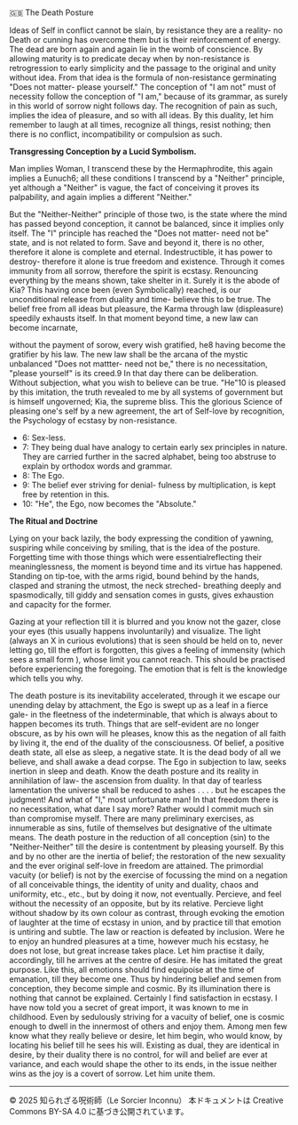 #
🇬🇧 The Death Posture

Ideas of Self in conflict cannot be slain, by resistance they are a reality- no Death or cunning has
overcome them but is their reinforcement of energy. The dead are born again and again lie in the
womb of conscience. By allowing maturity is to predicate decay when by non-resistance is
retrogression to early simplicity and the passage to the original and unity without idea. From that idea
is the formula of non-resistance germinating "Does not matter- please yourself."
The conception of "I am not" must of necessity follow the conception of "I am," because of its
grammar, as surely in this world of sorrow night follows day. The recognition of pain as such, implies
the idea of pleasure, and so with all ideas. By this duality, let him remember to laugh at all times,
recognize all things, resist nothing; then there is no conflict, incompatibility or compulsion as such.

**Transgressing Conception by a Lucid Symbolism.**

Man implies Woman, I transcend these by the Hermaphrodite, this again implies a Eunuch6; all these
conditions I transcend by a "Neither" principle, yet although a "Neither" is vague, the fact of
conceiving it proves its palpability, and again implies a different "Neither."

But the "Neither-Neither" principle of those two, is the state where the mind has passed beyond
conception, it cannot be balanced, since it implies only itself. The "I" principle has reached the "Does
not matter- need not be" state, and is not related to form. Save and beyond it, there is no other,
therefore it alone is complete and eternal. Indestructible, it has power to destroy- therefore it alone is
true freedom and existence. Through it comes immunity from all sorrow, therefore the spirit is
ecstasy. Renouncing everything by the means shown, take shelter in it. Surely it is the abode of Kia?
This having once been (even Symbolically) reached, is our unconditional release from duality and
time- believe this to be true. The belief free from all ideas but pleasure, the Karma through law
(displeasure) speedily exhausts itself. In that moment beyond time, a new law can become incarnate,

without the payment of sorow, every wish gratified, he8 having become the gratifier by his law. The
new law shall be the arcana of the mystic unbalanced "Does not mattter- need not be," there is no
necessitation, "please yourself" is its creed.9
In that day there can be deliberation. Without subjection, what you wish to believe can be true.
"He"10 is pleased by this imitation, the truth revealed to me by all systems of government but is
himself ungoverned; Kia, the supreme bliss. This the glorious Science of pleasing one's self by a new
agreement, the art of Self-love by recognition, the Psychology of ecstasy by non-resistance.

- 6: Sex-less.
- 7: They being dual have analogy to certain early sex principles in nature. They are carried further in the sacred alphabet, being too abstruse to explain by orthodox words and grammar.
- 8: The Ego.
- 9: The belief ever striving for denial- fulness by multiplication, is kept free by retention in this.
- 10: "He", the Ego, now becomes the "Absolute."

**The Ritual and Doctrine**

Lying on your back lazily, the body expressing the condition of yawning, suspiring while conceiving
by smiling, that is the idea of the posture. Forgetting time with those things which were essentialreflecting
their meaninglessness, the moment is beyond time and its virtue has happened.
Standing on tip-toe, with the arms rigid, bound behind by the hands, clasped and straning the utmost,
the neck streched- breathing deeply and spasmodically, till giddy and sensation comes in gusts, gives
exhaustion and capacity for the former.

Gazing at your reflection till it is blurred and you know not the gazer, close your eyes (this usually
happens involuntarily) and visualize. The light (always an X in curious evolutions) that is seen
should be held on to, never letting go, till the effort is forgotten, this gives a feeling of immensity
(which sees a small form ), whose limit you cannot reach. This should be practised before
experiencing the foregoing. The emotion that is felt is the knowledge which tells you why.


The death posture is its inevitability accelerated, through it we escape our unending delay by
attachment, the Ego is swept up as a leaf in a fierce gale- in the fleetness of the indeterminable, that
which is always about to happen becomes its truth. Things that are self-evident are no longer
obscure, as by his own will he pleases, know this as the negation of all faith by living it, the end of
the duality of the consciousness. Of belief, a positive death state, all else as sleep, a negative state. It
is the dead body of all we believe, and shall awake a dead corpse. The Ego in subjection to law,
seeks inertion in sleep and death. Know the death posture and its reality in annihilation of law- the
ascension from duality. In that day of tearless lamentation the universe shall be reduced to ashes . . . .
but he escapes the judgment! And what of "I," most unfortunate man! In that freedom there is no
necessitation, what dare I say more? Rather would I commit much sin than compromise myself. There
are many preliminary exercises, as innumerable as sins, futile of themselves but designative of the
ultimate means. The death posture in the reduction of all conception (sin) to the "Neither-Neither"
till the desire is contentment by pleasing yourself. By this and by no other are the inertia of belief;
the restoration of the new sexuality and the ever original self-love in freedom are attained. The
primordial vacuity (or belief) is not by the exercise of focussing the mind on a negation of all
conceivable things, the identity of unity and duality, chaos and uniformity, etc., etc., but by doing it
now, not eventually. Percieve, and feel without the necessity of an opposite, but by its relative.
Percieve light without shadow by its own colour as contrast, through evoking the emotion of laughter
at the time of ecstasy in union, and by practice till that emotion is untiring and subtle. The law or
reaction is defeated by inclusion. Were he to enjoy an hundred pleasures at a time, however much his
ecstasy, he does not lose, but great increase takes place. Let him practise it daily, accordingly, till he
arrives at the centre of desire. He has imitated the great purpose. Like this, all emotions should find
equipoise at the time of emanation, till they become one. Thus by hindering belief and semen from
conception, they become simple and cosmic. By its illumination there is nothing that cannot be
explained. Certainly I find satisfaction in ecstasy. I have now told you a secret of great import, it was
known to me in childhood. Even by sedulously striving for a vacuity of belief, one is cosmic enough
to dwell in the innermost of others and enjoy them. Among men few know what they really believe
or desire, let him begin, who would know, by locating his belief till he sees his will. Existing as dual,
they are identical in desire, by their duality there is no control, for will and belief are ever at
variance, and each would shape the other to its ends, in the issue neither wins as the joy is a covert of
sorrow. Let him unite them.

---

© 2025 知られざる呪術師（Le Sorcier Inconnu）
本ドキュメントは Creative Commons BY-SA 4.0 に基づき公開されています。

